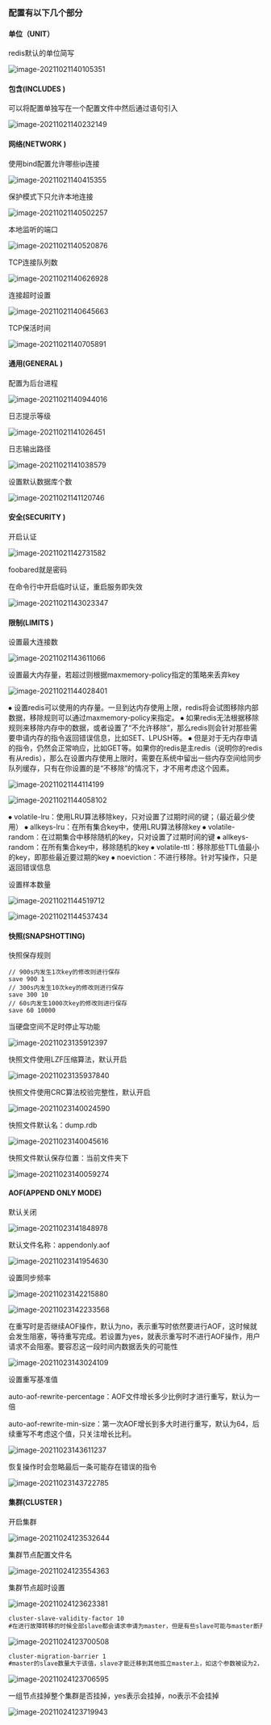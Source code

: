### 配置有以下几个部分

#### 单位（UNIT）

redis默认的单位简写

![image-20211021140105351](image/image-20211021140105351.png)

#### 包含(INCLUDES )

可以将配置单独写在一个配置文件中然后通过语句引入

![image-20211021140232149](image/image-20211021140232149.png)



#### 网络(NETWORK )

使用bind配置允许哪些ip连接

![image-20211021140415355](image/image-20211021140415355.png)

保护模式下只允许本地连接

![image-20211021140502257](image/image-20211021140502257.png)

本地监听的端口

![image-20211021140520876](image/image-20211021140520876.png)

TCP连接队列数

![image-20211021140626928](image/image-20211021140626928.png)

连接超时设置

![image-20211021140645663](image/image-20211021140645663.png)

TCP保活时间

![image-20211021140705891](image/image-20211021140705891.png)



#### 通用(GENERAL )

配置为后台进程

![image-20211021140944016](image/image-20211021140944016.png)



日志提示等级

![image-20211021141026451](image/image-20211021141026451.png)

日志输出路径

![image-20211021141038579](image/image-20211021141038579.png)

设置默认数据库个数

![image-20211021141120746](image/image-20211021141120746.png)



#### 安全(SECURITY )

开启认证

![image-20211021142731582](image/image-20211021142731582.png)

foobared就是密码

在命令行中开启临时认证，重启服务即失效

![image-20211021143023347](image/image-20211021143023347.png)



#### 限制(LIMITS )

设置最大连接数

![image-20211021143611066](image/image-20211021143611066.png)



设置最大内存量，若超过则根据maxmemory-policy指定的策略来丢弃key

![image-20211021144028401](image/image-20211021144028401.png)

⦁	设置redis可以使用的内存量。一旦到达内存使用上限，redis将会试图移除内部数据，移除规则可以通过maxmemory-policy来指定。
⦁	如果redis无法根据移除规则来移除内存中的数据，或者设置了“不允许移除”，那么redis则会针对那些需要申请内存的指令返回错误信息，比如SET、LPUSH等。
⦁	但是对于无内存申请的指令，仍然会正常响应，比如GET等。如果你的redis是主redis（说明你的redis有从redis），那么在设置内存使用上限时，需要在系统中留出一些内存空间给同步队列缓存，只有在你设置的是“不移除”的情况下，才不用考虑这个因素。

![image-20211021144114199](image/image-20211021144114199.png)

![image-20211021144058102](image/image-20211021144058102.png)

⦁	volatile-lru：使用LRU算法移除key，只对设置了过期时间的键；（最近最少使用）
⦁	allkeys-lru：在所有集合key中，使用LRU算法移除key
⦁	volatile-random：在过期集合中移除随机的key，只对设置了过期时间的键
⦁	allkeys-random：在所有集合key中，移除随机的key
⦁	volatile-ttl：移除那些TTL值最小的key，即那些最近要过期的key
⦁	noeviction：不进行移除。针对写操作，只是返回错误信息



设置样本数量

![image-20211021144519712](image/image-20211021144519712.png)

![image-20211021144537434](image/image-20211021144537434.png)



#### 快照(SNAPSHOTTING)

快照保存规则

```
// 900s内发生1次key的修改则进行保存
save 900 1 
// 300s内发生10次key的修改则进行保存
save 300 10
// 60s内发生1000次key的修改则进行保存
save 60 10000
```

当硬盘空间不足时停止写功能

![image-20211023135912397](image/image-20211023135912397.png)



快照文件使用LZF压缩算法，默认开启

![image-20211023135937840](image/image-20211023135937840.png)

快照文件使用CRC算法校验完整性，默认开启

![image-20211023140024590](image/image-20211023140024590.png)

快照文件默认名：dump.rdb

![image-20211023140045616](image/image-20211023140045616.png)

快照文件默认保存位置：当前文件夹下

![image-20211023140059274](image/image-20211023140059274.png)



#### AOF(APPEND ONLY MODE)

默认关闭

![image-20211023141848978](image/image-20211023141848978.png)

默认文件名称：appendonly.aof

![image-20211023141954630](image/image-20211023141954630.png)

设置同步频率

![image-20211023142215880](image/image-20211023142215880.png)

![image-20211023142233568](image/image-20211023142233568.png)

在重写时是否继续AOF操作，默认为no，表示重写时依然要进行AOF，这时候就会发生阻塞，等待重写完成。若设置为yes，就表示重写时不进行AOF操作，用户请求不会阻塞。要容忍这一段时间内数据丢失的可能性

![image-20211023143024109](image/image-20211023143024109.png)

设置重写基准值

auto-aof-rewrite-percentage：AOF文件增长多少比例时才进行重写，默认为一倍

auto-aof-rewrite-min-size：第一次AOF增长到多大时进行重写，默认为64，后续重写不考虑这个值，只关注增长比利。

![image-20211023143611237](image/image-20211023143611237.png)

恢复操作时会忽略最后一条可能存在错误的指令

![image-20211023143722785](image/image-20211023143722785.png)



#### 集群(CLUSTER )

开启集群

![image-20211024123532644](image/image-20211024123532644.png)

集群节点配置文件名

![image-20211024123554363](image/image-20211024123554363.png)

集群节点超时设置

![image-20211024123623381](image/image-20211024123623381.png)

```markdown
cluster-slave-validity-factor 10  
#在进行故障转移的时候全部slave都会请求申请为master，但是有些slave可能与master断开连接一段时间了导致数据过于陈旧，不应该被提升为master。该参数就是用来判断slave节点与master断线的时间是否过长。判断方法是：比较slave断开连接的时间和(node-timeout * slave-validity-factor)+ repl-ping-slave-period如果节点超时时间为三十秒, 并且slave-validity-factor为10，假设默认的repl-ping-slave-period是10秒，即如果超过310秒slave将不会尝试进行故障转移
```

![image-20211024123700508](image/image-20211024123700508.png)

```markdown
cluster-migration-barrier 1  
#master的slave数量大于该值，slave才能迁移到其他孤立master上，如这个参数被设为2，那么只有当一个主节点拥有2个可工作的从节点时，它的一个从节点才会尝试迁移。
```

![image-20211024123706595](image/image-20211024123706595.png)



一组节点挂掉整个集群是否挂掉，yes表示会挂掉，no表示不会挂掉

![image-20211024123719943](image/image-20211024123719943.png)